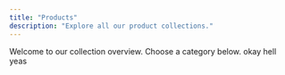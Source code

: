 ```yaml
---
title: "Products"
description: "Explore all our product collections."
---
```

Welcome to our collection overview. Choose a category below. okay hell yeas


